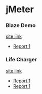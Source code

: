 # jMeter
<h3>Blaze Demo</h3><a href="https://blazedemo.com/">site link</a>
<ul>
  <li><a href="https://blaze-demo-report1.netlify.app" target="_blank">Report 1 </a></li>
</ul>

<h3>Life Charger</h3><a href="https://lifecharger.org/">site link</a>
<ul>
  <li><a href="https://life-charger-report1.netlify.app">Report 1</a></li>
  <li><a href="https://life-charger-report2.netlify.app">Report 1</a></li>
</ul>

